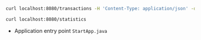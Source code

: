 ```bash
curl localhost:8080/transactions -H 'Content-Type: application/json' -d '{"amount": 12.20, "timestamp": 1528647669184}'

curl localhost:8080/statistics
```

- Application entry point `StartApp.java`
